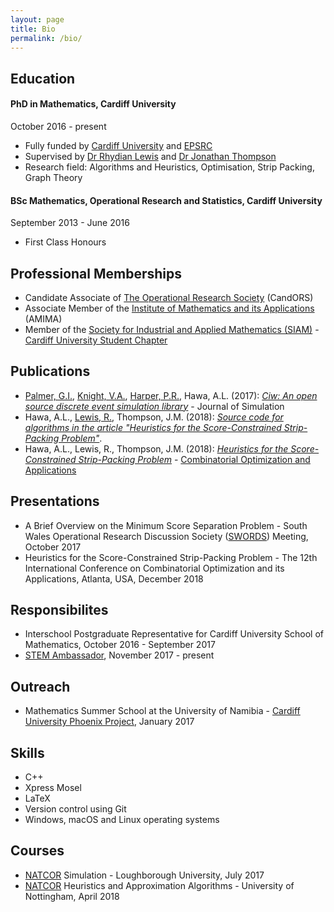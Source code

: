 ```yaml
---
layout: page
title: Bio
permalink: /bio/
---
```


## Education

#### PhD in Mathematics, Cardiff University

October 2016 - present

* Fully funded by [Cardiff University](http://www.cardiff.ac.uk/mathematics) and [EPSRC](https://www.epsrc.ac.uk/)
* Supervised by [Dr Rhydian Lewis](http://www.rhydlewis.eu) and [Dr Jonathan Thompson](http://www.cardiff.ac.uk/people/view/98669-thompson-jonathan)
* Research field: Algorithms and Heuristics, Optimisation, Strip Packing, Graph Theory


#### BSc Mathematics, Operational Research and Statistics, Cardiff University

September 2013 - June 2016

* First Class Honours




## Professional Memberships

* Candidate Associate of [The Operational Research Society](https://www.theorsociety.com/) (CandORS)
* Associate Member of the [Institute of Mathematics and its Applications](https://ima.org.uk/) (AMIMA)
* Member of the [Society for Industrial and Applied Mathematics (SIAM)](https://www.siam.org) - [Cardiff University Student Chapter](http://www.cardiff.ac.uk/mathematics/about-us/siam-student-chapter)

## Publications

* [Palmer, G.I.](http://www.geraintianpalmer.org.uk), [Knight, V.A.](http://www.vknight.org), [Harper, P.R.](http://www.profpaulharper.com), Hawa, A.L. (2017): [*Ciw: An open source discrete event simulation library*](https://doi.org/10.1080/17477778.2018.1473909) - Journal of Simulation
* Hawa, A.L., [Lewis, R.](http://www.rhydlewis.eu), Thompson, J.M. (2018): [*Source code for algorithms in the article "Heuristics for the Score-Constrained Strip-Packing Problem"*](https://zenodo.org/record/1311857#.W4Uj_JNKjyg).
* Hawa, A.L., Lewis, R., Thompson, J.M. (2018): [*Heuristics for the Score-Constrained Strip-Packing Problem*](https://link.springer.com/content/pdf/10.1007%2F978-3-030-04651-4_30.pdf) - [Combinatorial Optimization and Applications](https://doi.org/10.1007/978-3-030-04651-4)

## Presentations

* A Brief Overview on the Minimum Score Separation Problem - South Wales Operational Research Discussion Society ([SWORDS](http://www.theorsociety.com/Pages/Regional/swords.aspx)) Meeting, October 2017
* Heuristics for the Score-Constrained Strip-Packing Problem - The 12th International Conference on Combinatorial Optimization and its Applications, Atlanta, USA, December 2018


## Responsibilites

* Interschool Postgraduate Representative for Cardiff University School of Mathematics, October 2016 - September 2017
* [STEM Ambassador](https://www.stem.org.uk/stem-ambassadors), November 2017 - present

## Outreach

* Mathematics Summer School at the University of Namibia - [Cardiff University Phoenix Project](http://www.cardiff.ac.uk/phoenix-project), January 2017

## Skills

* C++
* Xpress Mosel
* LaTeX
* Version control using Git
* Windows, macOS and Linux operating systems


## Courses

* [NATCOR](http://www.natcor.ac.uk/) Simulation - Loughborough University, July 2017
* [NATCOR](http://www.natcor.ac.uk/) Heuristics and Approximation Algorithms - University of Nottingham, April 2018 


